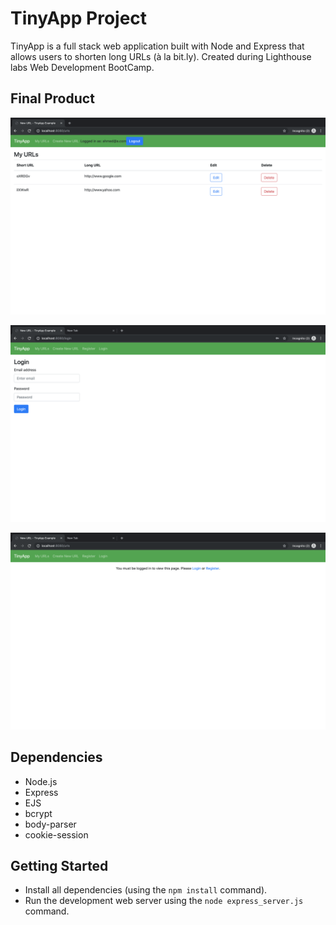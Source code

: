 # TinyApp Project

TinyApp is a full stack web application built with Node and Express that allows users to shorten long URLs (à la bit.ly).
Created during Lighthouse labs Web Development BootCamp.

## Final Product

![Image description](https://github.com/muraahm/tinyapp/blob/master/screenshots%20in%20readme/Screen%20Shot%202019-08-09%20at%2011.31.41%20PM.png)

![Image description](https://github.com/muraahm/tinyapp/blob/master/screenshots%20in%20readme/Screen%20Shot%202019-08-09%20at%2011.32.26%20PM.png)

![Image description](https://github.com/muraahm/tinyapp/blob/master/screenshots%20in%20readme/Screen%20Shot%202019-08-09%20at%2011.32.45%20PM.png)

## Dependencies

- Node.js
- Express
- EJS
- bcrypt
- body-parser
- cookie-session

## Getting Started

- Install all dependencies (using the `npm install` command).
- Run the development web server using the `node express_server.js` command.
